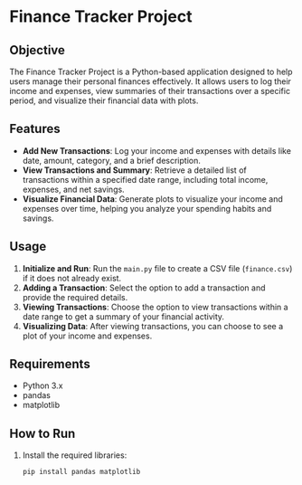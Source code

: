 # Finance Tracker Project

## Objective

The Finance Tracker Project is a Python-based application designed to help users manage their personal finances effectively. It allows users to log their income and expenses, view summaries of their transactions over a specific period, and visualize their financial data with plots.

## Features

- **Add New Transactions**: Log your income and expenses with details like date, amount, category, and a brief description.
- **View Transactions and Summary**: Retrieve a detailed list of transactions within a specified date range, including total income, expenses, and net savings.
- **Visualize Financial Data**: Generate plots to visualize your income and expenses over time, helping you analyze your spending habits and savings.

## Usage

1. **Initialize and Run**: Run the `main.py` file to create a CSV file (`finance.csv`) if it does not already exist.
2. **Adding a Transaction**: Select the option to add a transaction and provide the required details.
3. **Viewing Transactions**: Choose the option to view transactions within a date range to get a summary of your financial activity.
4. **Visualizing Data**: After viewing transactions, you can choose to see a plot of your income and expenses.

## Requirements

- Python 3.x
- pandas
- matplotlib

## How to Run

1. Install the required libraries:
   ```bash
   pip install pandas matplotlib
